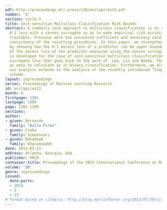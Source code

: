 ```yaml
---
pdf: http://proceedings.mlr.press/v28/avilapires13.pdf
number: '3'
section: cycle-3
title: Cost-sensitive Multiclass Classification Risk Bounds
abstract: A commonly used approach to multiclass classification is to replace the
  0-1 loss with a convex surrogate so as to make empirical risk minimization computationally
  tractable. Previous work has uncovered sufficient and necessary conditions for the
  consistency of the resulting procedures. In this paper, we strengthen these results
  by showing how the 0-1 excess loss of a predictor can be upper bounded as a function
  of the excess loss of the predictor measured using the convex surrogate. The bound
  is developed for the case of cost-sensitive multiclass classification and a convex
  surrogate loss that goes back to the work of  Lee, Lin and Wahba. The bounds are
  as easy to calculate as in binary classification. Furthermore, we also show that
  our analysis extends to the analysis of the recently introduced “Simplex Coding”
  scheme.
layout: inproceedings
series: Proceedings of Machine Learning Research
id: avilapires13
month: 0
firstpage: 1391
lastpage: 1399
page: 1391-1399
sections: 
author:
- given: Bernardo
  family: "Ávila Pires"
- given: Csaba
  family: Szepesvari
- given: Mohammad
  family: Ghavamzadeh
date: 2013-02-13
address: Atlanta, Georgia, USA
publisher: PMLR
container-title: Proceedings of the 30th International Conference on Machine Learning
volume: '28'
genre: inproceedings
issued:
  date-parts:
  - 2013
  - 2
  - 13
# Format based on citeproc: http://blog.martinfenner.org/2013/07/30/citeproc-yaml-for-bibliographies/
---
```

